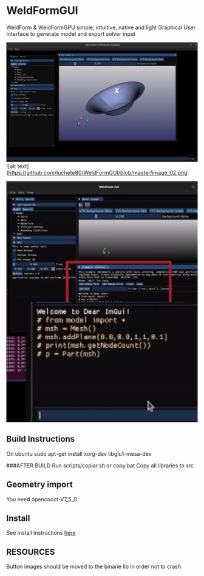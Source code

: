 # WeldFormGUI
WeldForm & WeldFormGPU simple, intuitive, native and light 
Graphical User Interface to generate model and export solver input


![alt text](https://github.com/luchete80/WeldFormGUI/blob/master/image_01.png)
![alt text](https://github.com/luchete80/WeldFormGUI/blob/master/image_02.png

![alt text](https://github.com/luchete80/WeldFormGUI/blob/master/python_GUI.gif)

## Build Instructions

On ubuntu 
sudo apt-get install xorg-dev libglu1-mesa-dev

###AFTER BUILD
Run scripts/copiar.sh or copy.bat
Copy all libraries to src

## Geometry import

You need opencocct-V7_5_0

## Install
See install instructions [here](Install.md)

RESOURCES
----------------------------------
Button images should be moved to the binarie lib in order not to crash
